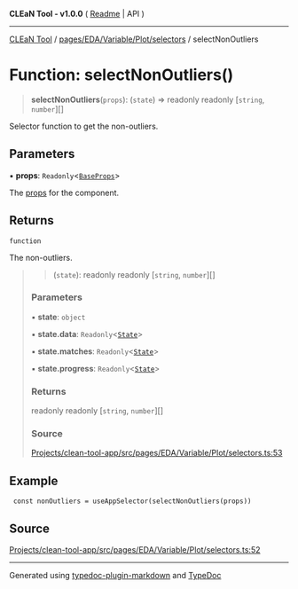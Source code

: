 **CLEaN Tool - v1.0.0** ( [Readme](../../../../../../README.md) \| API )

***

[CLEaN Tool](../../../../../../modules.md) / [pages/EDA/Variable/Plot/selectors](../README.md) / selectNonOutliers

# Function: selectNonOutliers()

> **selectNonOutliers**(`props`): (`state`) => readonly readonly [`string`, `number`][]

Selector function to get the non-outliers.

## Parameters

▪ **props**: `Readonly`\<[`BaseProps`](../private/interfaces/BaseProps.md)\>

The [props](../private/interfaces/BaseProps.md) for the component.

## Returns

`function`

The non-outliers.

> > (`state`): readonly readonly [`string`, `number`][]
>
> ### Parameters
>
> ▪ **state**: `object`
>
> ▪ **state.data**: `Readonly`\<[`State`](../../../../../../reducers/data/interfaces/State.md)\>
>
> ▪ **state.matches**: `Readonly`\<[`State`](../../../../../../selectors/progress/private/interfaces/State.md)\>
>
> ▪ **state.progress**: `Readonly`\<[`State`](../../../../../../selectors/progress/private/interfaces/State.md)\>
>
> ### Returns
>
> readonly readonly [`string`, `number`][]
>
> ### Source
>
> [Projects/clean-tool-app/src/pages/EDA/Variable/Plot/selectors.ts:53](https://github.com/yuckyh/clean-tool-app/)
>

## Example

```tsx
 const nonOutliers = useAppSelector(selectNonOutliers(props))
```

## Source

[Projects/clean-tool-app/src/pages/EDA/Variable/Plot/selectors.ts:52](https://github.com/yuckyh/clean-tool-app/)

***

Generated using [typedoc-plugin-markdown](https://www.npmjs.com/package/typedoc-plugin-markdown) and [TypeDoc](https://typedoc.org/)
